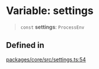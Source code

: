 # Variable: settings

> `const` **settings**: `ProcessEnv`

## Defined in

[packages/core/src/settings.ts:54](https://github.com/DarkFateLife/darkfate/blob/7fcf54e7fb2ba027d110afcc319c0b01b3f181dc/packages/core/src/settings.ts#L54)
